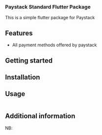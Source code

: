 
### Paystack Standard Flutter Package
This is a simple flutter package for Paystack

## Features
- All payment methods offered by paystack

## Getting started
## Installation

## Usage

```dart

```

## Additional information
NB: 

